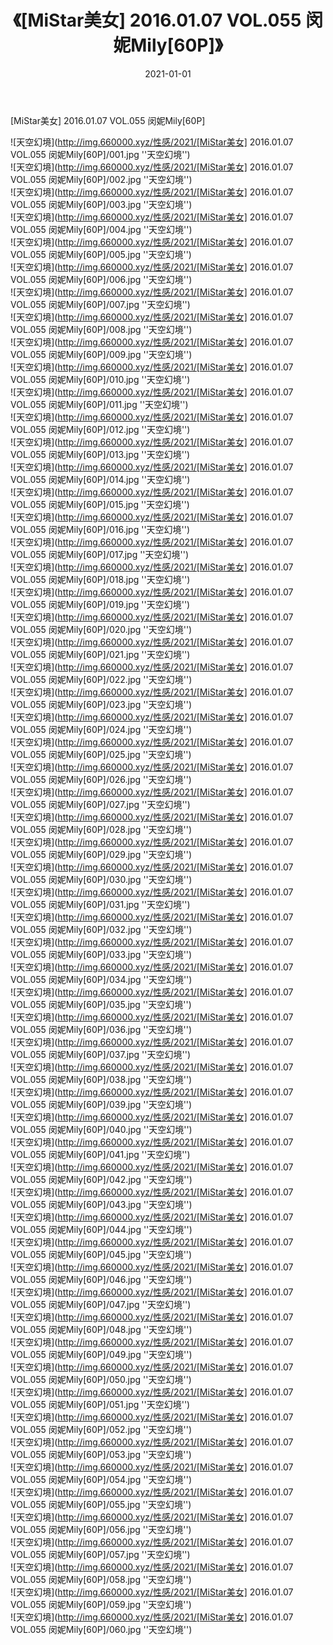 ﻿---
layout: post
title:  《[MiStar美女] 2016.01.07 VOL.055 闵妮Mily[60P]》
date:   2021-01-01
img: http://img.660000.xyz/性感/2021/[MiStar美女] 2016.01.07 VOL.055 闵妮Mily[60P]/000.jpg
categories: [美女, 性感, 泳衣]
---

[MiStar美女] 2016.01.07 VOL.055 闵妮Mily[60P]



![天空幻境](http://img.660000.xyz/性感/2021/[MiStar美女] 2016.01.07 VOL.055 闵妮Mily[60P]/001.jpg ''天空幻境'') <br>
![天空幻境](http://img.660000.xyz/性感/2021/[MiStar美女] 2016.01.07 VOL.055 闵妮Mily[60P]/002.jpg ''天空幻境'') <br>
![天空幻境](http://img.660000.xyz/性感/2021/[MiStar美女] 2016.01.07 VOL.055 闵妮Mily[60P]/003.jpg ''天空幻境'') <br>
![天空幻境](http://img.660000.xyz/性感/2021/[MiStar美女] 2016.01.07 VOL.055 闵妮Mily[60P]/004.jpg ''天空幻境'') <br>
![天空幻境](http://img.660000.xyz/性感/2021/[MiStar美女] 2016.01.07 VOL.055 闵妮Mily[60P]/005.jpg ''天空幻境'') <br>
![天空幻境](http://img.660000.xyz/性感/2021/[MiStar美女] 2016.01.07 VOL.055 闵妮Mily[60P]/006.jpg ''天空幻境'') <br>
![天空幻境](http://img.660000.xyz/性感/2021/[MiStar美女] 2016.01.07 VOL.055 闵妮Mily[60P]/007.jpg ''天空幻境'') <br>
![天空幻境](http://img.660000.xyz/性感/2021/[MiStar美女] 2016.01.07 VOL.055 闵妮Mily[60P]/008.jpg ''天空幻境'') <br>
![天空幻境](http://img.660000.xyz/性感/2021/[MiStar美女] 2016.01.07 VOL.055 闵妮Mily[60P]/009.jpg ''天空幻境'') <br>
![天空幻境](http://img.660000.xyz/性感/2021/[MiStar美女] 2016.01.07 VOL.055 闵妮Mily[60P]/010.jpg ''天空幻境'') <br>
![天空幻境](http://img.660000.xyz/性感/2021/[MiStar美女] 2016.01.07 VOL.055 闵妮Mily[60P]/011.jpg ''天空幻境'') <br>
![天空幻境](http://img.660000.xyz/性感/2021/[MiStar美女] 2016.01.07 VOL.055 闵妮Mily[60P]/012.jpg ''天空幻境'') <br>
![天空幻境](http://img.660000.xyz/性感/2021/[MiStar美女] 2016.01.07 VOL.055 闵妮Mily[60P]/013.jpg ''天空幻境'') <br>
![天空幻境](http://img.660000.xyz/性感/2021/[MiStar美女] 2016.01.07 VOL.055 闵妮Mily[60P]/014.jpg ''天空幻境'') <br>
![天空幻境](http://img.660000.xyz/性感/2021/[MiStar美女] 2016.01.07 VOL.055 闵妮Mily[60P]/015.jpg ''天空幻境'') <br>
![天空幻境](http://img.660000.xyz/性感/2021/[MiStar美女] 2016.01.07 VOL.055 闵妮Mily[60P]/016.jpg ''天空幻境'') <br>
![天空幻境](http://img.660000.xyz/性感/2021/[MiStar美女] 2016.01.07 VOL.055 闵妮Mily[60P]/017.jpg ''天空幻境'') <br>
![天空幻境](http://img.660000.xyz/性感/2021/[MiStar美女] 2016.01.07 VOL.055 闵妮Mily[60P]/018.jpg ''天空幻境'') <br>
![天空幻境](http://img.660000.xyz/性感/2021/[MiStar美女] 2016.01.07 VOL.055 闵妮Mily[60P]/019.jpg ''天空幻境'') <br>
![天空幻境](http://img.660000.xyz/性感/2021/[MiStar美女] 2016.01.07 VOL.055 闵妮Mily[60P]/020.jpg ''天空幻境'') <br>
![天空幻境](http://img.660000.xyz/性感/2021/[MiStar美女] 2016.01.07 VOL.055 闵妮Mily[60P]/021.jpg ''天空幻境'') <br>
![天空幻境](http://img.660000.xyz/性感/2021/[MiStar美女] 2016.01.07 VOL.055 闵妮Mily[60P]/022.jpg ''天空幻境'') <br>
![天空幻境](http://img.660000.xyz/性感/2021/[MiStar美女] 2016.01.07 VOL.055 闵妮Mily[60P]/023.jpg ''天空幻境'') <br>
![天空幻境](http://img.660000.xyz/性感/2021/[MiStar美女] 2016.01.07 VOL.055 闵妮Mily[60P]/024.jpg ''天空幻境'') <br>
![天空幻境](http://img.660000.xyz/性感/2021/[MiStar美女] 2016.01.07 VOL.055 闵妮Mily[60P]/025.jpg ''天空幻境'') <br>
![天空幻境](http://img.660000.xyz/性感/2021/[MiStar美女] 2016.01.07 VOL.055 闵妮Mily[60P]/026.jpg ''天空幻境'') <br>
![天空幻境](http://img.660000.xyz/性感/2021/[MiStar美女] 2016.01.07 VOL.055 闵妮Mily[60P]/027.jpg ''天空幻境'') <br>
![天空幻境](http://img.660000.xyz/性感/2021/[MiStar美女] 2016.01.07 VOL.055 闵妮Mily[60P]/028.jpg ''天空幻境'') <br>
![天空幻境](http://img.660000.xyz/性感/2021/[MiStar美女] 2016.01.07 VOL.055 闵妮Mily[60P]/029.jpg ''天空幻境'') <br>
![天空幻境](http://img.660000.xyz/性感/2021/[MiStar美女] 2016.01.07 VOL.055 闵妮Mily[60P]/030.jpg ''天空幻境'') <br>
![天空幻境](http://img.660000.xyz/性感/2021/[MiStar美女] 2016.01.07 VOL.055 闵妮Mily[60P]/031.jpg ''天空幻境'') <br>
![天空幻境](http://img.660000.xyz/性感/2021/[MiStar美女] 2016.01.07 VOL.055 闵妮Mily[60P]/032.jpg ''天空幻境'') <br>
![天空幻境](http://img.660000.xyz/性感/2021/[MiStar美女] 2016.01.07 VOL.055 闵妮Mily[60P]/033.jpg ''天空幻境'') <br>
![天空幻境](http://img.660000.xyz/性感/2021/[MiStar美女] 2016.01.07 VOL.055 闵妮Mily[60P]/034.jpg ''天空幻境'') <br>
![天空幻境](http://img.660000.xyz/性感/2021/[MiStar美女] 2016.01.07 VOL.055 闵妮Mily[60P]/035.jpg ''天空幻境'') <br>
![天空幻境](http://img.660000.xyz/性感/2021/[MiStar美女] 2016.01.07 VOL.055 闵妮Mily[60P]/036.jpg ''天空幻境'') <br>
![天空幻境](http://img.660000.xyz/性感/2021/[MiStar美女] 2016.01.07 VOL.055 闵妮Mily[60P]/037.jpg ''天空幻境'') <br>
![天空幻境](http://img.660000.xyz/性感/2021/[MiStar美女] 2016.01.07 VOL.055 闵妮Mily[60P]/038.jpg ''天空幻境'') <br>
![天空幻境](http://img.660000.xyz/性感/2021/[MiStar美女] 2016.01.07 VOL.055 闵妮Mily[60P]/039.jpg ''天空幻境'') <br>
![天空幻境](http://img.660000.xyz/性感/2021/[MiStar美女] 2016.01.07 VOL.055 闵妮Mily[60P]/040.jpg ''天空幻境'') <br>
![天空幻境](http://img.660000.xyz/性感/2021/[MiStar美女] 2016.01.07 VOL.055 闵妮Mily[60P]/041.jpg ''天空幻境'') <br>
![天空幻境](http://img.660000.xyz/性感/2021/[MiStar美女] 2016.01.07 VOL.055 闵妮Mily[60P]/042.jpg ''天空幻境'') <br>
![天空幻境](http://img.660000.xyz/性感/2021/[MiStar美女] 2016.01.07 VOL.055 闵妮Mily[60P]/043.jpg ''天空幻境'') <br>
![天空幻境](http://img.660000.xyz/性感/2021/[MiStar美女] 2016.01.07 VOL.055 闵妮Mily[60P]/044.jpg ''天空幻境'') <br>
![天空幻境](http://img.660000.xyz/性感/2021/[MiStar美女] 2016.01.07 VOL.055 闵妮Mily[60P]/045.jpg ''天空幻境'') <br>
![天空幻境](http://img.660000.xyz/性感/2021/[MiStar美女] 2016.01.07 VOL.055 闵妮Mily[60P]/046.jpg ''天空幻境'') <br>
![天空幻境](http://img.660000.xyz/性感/2021/[MiStar美女] 2016.01.07 VOL.055 闵妮Mily[60P]/047.jpg ''天空幻境'') <br>
![天空幻境](http://img.660000.xyz/性感/2021/[MiStar美女] 2016.01.07 VOL.055 闵妮Mily[60P]/048.jpg ''天空幻境'') <br>
![天空幻境](http://img.660000.xyz/性感/2021/[MiStar美女] 2016.01.07 VOL.055 闵妮Mily[60P]/049.jpg ''天空幻境'') <br>
![天空幻境](http://img.660000.xyz/性感/2021/[MiStar美女] 2016.01.07 VOL.055 闵妮Mily[60P]/050.jpg ''天空幻境'') <br>
![天空幻境](http://img.660000.xyz/性感/2021/[MiStar美女] 2016.01.07 VOL.055 闵妮Mily[60P]/051.jpg ''天空幻境'') <br>
![天空幻境](http://img.660000.xyz/性感/2021/[MiStar美女] 2016.01.07 VOL.055 闵妮Mily[60P]/052.jpg ''天空幻境'') <br>
![天空幻境](http://img.660000.xyz/性感/2021/[MiStar美女] 2016.01.07 VOL.055 闵妮Mily[60P]/053.jpg ''天空幻境'') <br>
![天空幻境](http://img.660000.xyz/性感/2021/[MiStar美女] 2016.01.07 VOL.055 闵妮Mily[60P]/054.jpg ''天空幻境'') <br>
![天空幻境](http://img.660000.xyz/性感/2021/[MiStar美女] 2016.01.07 VOL.055 闵妮Mily[60P]/055.jpg ''天空幻境'') <br>
![天空幻境](http://img.660000.xyz/性感/2021/[MiStar美女] 2016.01.07 VOL.055 闵妮Mily[60P]/056.jpg ''天空幻境'') <br>
![天空幻境](http://img.660000.xyz/性感/2021/[MiStar美女] 2016.01.07 VOL.055 闵妮Mily[60P]/057.jpg ''天空幻境'') <br>
![天空幻境](http://img.660000.xyz/性感/2021/[MiStar美女] 2016.01.07 VOL.055 闵妮Mily[60P]/058.jpg ''天空幻境'') <br>
![天空幻境](http://img.660000.xyz/性感/2021/[MiStar美女] 2016.01.07 VOL.055 闵妮Mily[60P]/059.jpg ''天空幻境'') <br>
![天空幻境](http://img.660000.xyz/性感/2021/[MiStar美女] 2016.01.07 VOL.055 闵妮Mily[60P]/060.jpg ''天空幻境'') <br>